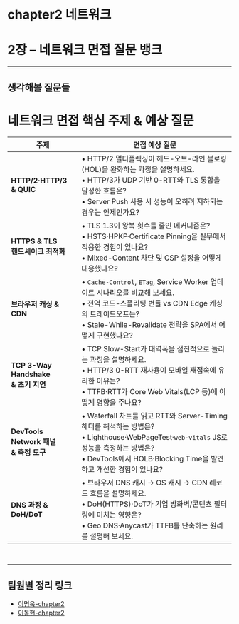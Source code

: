 # chapter2 네트워크
# 2장 – 네트워크 면접 질문 뱅크

---

## 생각해볼 질문들
# 네트워크 면접 핵심 주제 & 예상 질문

| 주제 | 면접 예상 질문 |
|------|---------------|
| **HTTP/2·HTTP/3 <br/>& QUIC** | • HTTP/2 멀티플렉싱이 헤드-오브-라인 블로킹(HOL)을 완화하는 과정을 설명하세요.<br>• HTTP/3가 UDP 기반 0-RTT와 TLS 통합을 달성한 흐름은?<br>• Server Push 사용 시 성능이 오히려 저하되는 경우는 언제인가요? |
| **HTTPS & TLS <br/>핸드셰이크 최적화** | • TLS 1.3이 왕복 횟수를 줄인 메커니즘은?<br>• HSTS·HPKP·Certificate Pinning을 실무에서 적용한 경험이 있나요?<br>• Mixed-Content 차단 및 CSP 설정을 어떻게 대응했나요? |
| **브라우저 캐싱 & CDN** | • `Cache-Control`, `ETag`, Service Worker 업데이트 시나리오를 비교해 보세요.<br>• 전역 코드-스플리팅 번들 vs CDN Edge 캐싱의 트레이드오프는?<br>• Stale-While-Revalidate 전략을 SPA에서 어떻게 구현했나요? |
| **TCP 3-Way Handshake <br/>& 초기 지연** | • TCP Slow-Start가 대역폭을 점진적으로 늘리는 과정을 설명하세요.<br>• HTTP/3 0-RTT 재사용이 모바일 재접속에 유리한 이유는?<br>• TTFB·RTT가 Core Web Vitals(LCP 등)에 어떻게 영향을 주나요? |
| **DevTools Network 패널 <br/>& 측정 도구** | • Waterfall 차트를 읽고 RTT와 Server-Timing 헤더를 해석하는 방법은?<br>• Lighthouse·WebPageTest·`web-vitals` JS로 성능을 측정하는 방법은?<br>• DevTools에서 HOLB·Blocking Time을 발견하고 개선한 경험이 있나요? |
| **DNS 과정 & DoH/DoT** | • 브라우저 DNS 캐시 → OS 캐시 → CDN 레코드 흐름을 설명하세요.<br>• DoH(HTTPS)·DoT가 기업 방화벽/콘텐츠 필터링에 미치는 영향은?<br>• Geo DNS·Anycast가 TTFB를 단축하는 원리를 설명해 보세요. |

<br/>

---

<!-- TEAM_LINKS_START -->

## 팀원별 정리 링크

- [이명욱-chapter2](이명욱/cs-note/chapter2.md)
- [이동현-chapter2](이동현/cs-note/chapter2.md)
<!-- TEAM_LINKS_END -->
